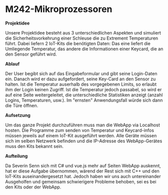 # M242-Mikroprozessoren

**Projektidee**

Unsere Projektidee besteht aus 3 unterschiedlichen Aspekten und simuliert die Sicherheitsvorkehrung einer Schleuse die zu Extrement Temperaturen führt. 
Dabei liefern 2 IoT-Kits die benötigten Daten: Das eine liefert die Umliegende Temperatur, das andere die Informationen einer Keycard, die an den Sensor geführt wird. 

**Ablauf**

Der User begibt sich auf das Eingabeformular und gibt seine Login-Daten ein. Danach wird er dazu aufgefordert, seine Key-Card an den Sensor zu halten. Ist die Temperatur auserhalb des vorgegebenen Limits, so erlaubt ihm der Login keinen Zugriff. Ist die Temperatur jedoch passabel, so wird er auf eine Seite weitergeleitet, die unterschiedliche Statistiken anzeigt (anzahl Logins, Temperaturen, usw.). Im "ernsten" Anwendungsfall würde sich dann die Türe öffnen.

**Aufsetzung**

Um das ganze Projekt durchzuführen muss man die WebApp via Localhost hosten. Die Programme zum senden von Temperatur und Keycard-infos müssen jeweils auf einem IoT-Kit ausgeführt werden. Alle Geräte müssen sich im selben Netzwerk befinden und die IP-Adresse des WebApp-Gerätes muss den Kits bekannt sein. 

**Aufteilung**

Da Severin Senn sich mit C# und vue.js mehr auf Seiten WebApp auskennt, hat er diese Aufgabe übernommen, wärend der Rest sich mit C++ und den IoT-Kits auseinandergesetzt hat. Jedoch haben wir uns auch untereinander Ausgeholfen und gemeinsam schwierigere Probleme behoben, sei es bei den Kits oder der WebApp.
